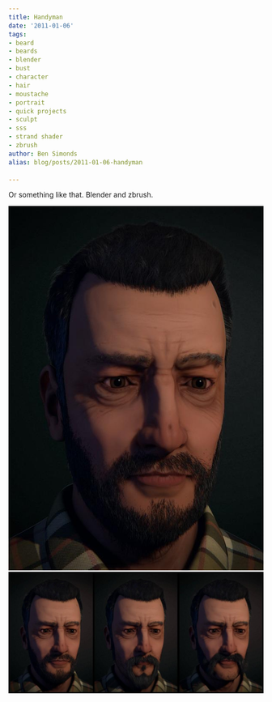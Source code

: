 ```yaml
---
title: Handyman
date: '2011-01-06'
tags:
- beard
- beards
- blender
- bust
- character
- hair
- moustache
- portrait
- quick projects
- sculpt
- sss
- strand shader
- zbrush
author: Ben Simonds
alias: blog/posts/2011-01-06-handyman

---
```


Or something like that. Blender and zbrush.

![>< ><](/images/old/jr_wip81.jpg)
![>< ><](/images/old/jr_hairstyles_s.jpg)




